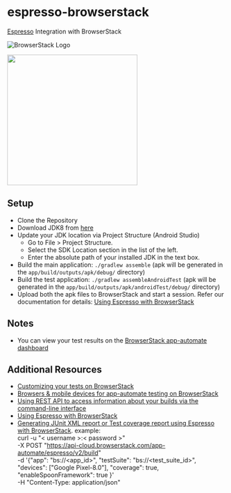 # espresso-browserstack

[Espresso](https://developer.android.com/training/testing/espresso/index.html) Integration with BrowserStack

![BrowserStack Logo](https://d98b8t1nnulk5.cloudfront.net/production/images/layout/logo-header.png?1469004780)

<img src ="https://developer.android.com/images/training/testing/espresso.png" height = "300">

## Setup

* Clone the Repository
* Download JDK8 from [here](https://www.oracle.com/in/java/technologies/javase/javase-jdk8-downloads.html)
* Update your JDK location via Project Structure (Android Studio)
    * Go to File > Project Structure.
    * Select the SDK Location section in the list of the left.
    * Enter the absolute path of your installed JDK in the text box.
* Build the main application: `./gradlew assemble` (apk will be generated in the `app/build/outputs/apk/debug/` directory)
* Build the test application: `./gradlew assembleAndroidTest` (apk will be generated in the `app/build/outputs/apk/androidTest/debug/` directory)
* Upload both the apk files to BrowserStack and start a session. Refer our documentation for details: [Using Espresso with BrowserStack](https://www.browserstack.com/app-automate/espresso/get-started)

## Notes
* You can view your test results on the [BrowserStack app-automate dashboard](https://www.browserstack.com/app-automate)

## Additional Resources
* [Customizing your tests on BrowserStack](https://www.browserstack.com/app-automate/capabilities)
* [Browsers & mobile devices for app-automate testing on BrowserStack](https://www.browserstack.com/list-of-browsers-and-platforms?product=app_automate)
* [Using REST API to access information about your builds via the command-line interface](https://www.browserstack.com/app-automate/rest-api)
* [Using Espresso with BrowserStack](https://www.browserstack.com/app-automate/espresso/get-started)
* [Generating JUnit XML report or Test coverage report using Espresso with BrowserStack](https://www.browserstack.com/docs/app-automate/espresso/view-test-reports). 
   example:  
   curl -u "< username >:< password >" \
   -X POST "https://api-cloud.browserstack.com/app-automate/espresso/v2/build" \
   -d '{"app": "bs://<app_id>", "testSuite": "bs://<test_suite_id>", "devices": ["Google Pixel-8.0"], "coverage": true, "enableSpoonFramework": true }' \
   -H "Content-Type: application/json"
